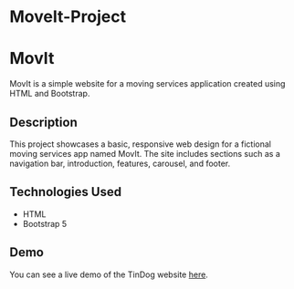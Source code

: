 # MoveIt-Project
# MovIt

MovIt is a simple website for a moving services application created using HTML and Bootstrap.

## Description

This project showcases a basic, responsive web design for a fictional moving services app named MovIt. The site includes sections such as a navigation bar, introduction, features, carousel, and footer.

## Technologies Used

- HTML
- Bootstrap 5
## Demo
You can see a live demo of the TinDog website [here](https://abedalmajed.github.io/MoveIt-Project/).



